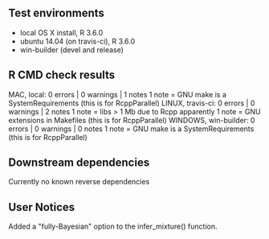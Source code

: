 ## Test environments
* local OS X install, R 3.6.0
* ubuntu 14.04 (on travis-ci), R 3.6.0
* win-builder (devel and release)

## R CMD check results

MAC, local: 0 errors | 0 warnings | 1 notes
  1 note =  GNU make is a SystemRequirements (this is for RcppParallel)
LINUX, travis-ci: 0 errors | 0 warnings | 2 notes
  1 note = libs > 1 Mb due to Rcpp apparently
  1 note =  GNU extensions in Makefiles (this is for RcppParallel)
WINDOWS, win-builder: 0 errors | 0 warnings | 0 notes
  1 note =  GNU make is a SystemRequirements (this is for RcppParallel)
  
## Downstream dependencies

Currently no known reverse dependencies

## User Notices

Added a "fully-Bayesian" option to the infer_mixture() function.


